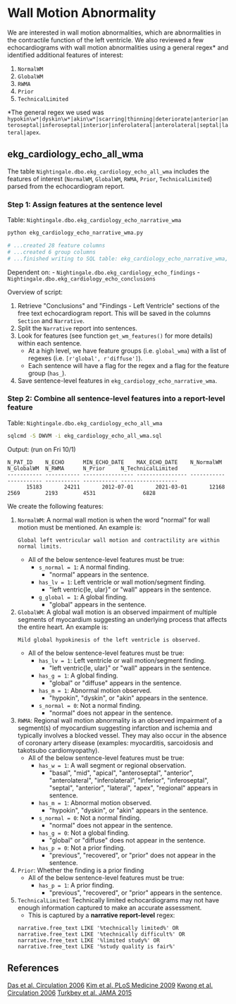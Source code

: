 # Wall Motion Abnormality

We are interested in wall motion abnormalities, which are abnormalities in the contractile function of the left ventricle. We also reviewed a few echocardiograms with wall motion abnormalities using a general regex*  and identified additional features of interest:
1. `NormalWM`
2. `GlobalWM`
3. `RWMA`
4. `Prior`
5. `TechnicalLimited`

*The general regex we used was `hypokin\w*|dyskin\w*|akin\w*|scarring|thinning|deteriorate|anterior|anteroseptal|inferoseptal|interior|inferolateral|anterolateral|septal|lateral|apex`.

## ekg_cardiology_echo_all_wma
The table `Nightingale.dbo.ekg_cardiology_echo_all_wma` includes the features of interest (`NormalWM`, `GlobalWM`, `RWMA`, `Prior`, `TechnicalLimited`) parsed from the echocardiogram report. 

### Step 1: Assign features at the sentence level
Table: `Nightingale.dbo.ekg_cardiology_echo_narrative_wma`

```bash
python ekg_cardiology_echo_narrative_wma.py

# ...created 28 feature columns
# ...created 6 group columns
# ...finished writing to SQL table: ekg_cardiology_echo_narrative_wma, shape: (328642, 44) (2,100.15 seconds = 35.00 minutes)
```

Dependent on:
    - `Nightingale.dbo.ekg_cardiology_echo_findings`
    - `Nightingale.dbo.ekg_cardiology_echo_conclusions`

Overview of script:
1. Retrieve "Conclusions" and "Findings - Left Ventricle" sections of the free text echocardiogram report. This will be saved in the columns `Section` and `Narrative`.
2. Split the `Narrative` report into sentences.
3. Look for features (see function `get_wm_features()` for more details) within each sentence.
    - At a high level, we have feature groups (i.e. `global_wma`) with a list of regexes (i.e. `[r'global', r'diffuse']`). 
    - Each sentence will have a flag for the regex and a flag for the feature group (`has_`).
4. Save sentence-level features in `ekg_cardiology_echo_narrative_wma`.

### Step 2: Combine all sentence-level features into a report-level feature
Table: `Nightingale.dbo.ekg_cardiology_echo_all_wma`

```bash
sqlcmd -S DWVM -i ekg_cardiology_echo_all_wma.sql
```

Output: (run on Fri 10/1)
```
N_PAT_ID    N_ECHO      MIN_ECHO_DATE    MAX_ECHO_DATE    N_NormalWM  N_GlobalWM  N_RWMA      N_Prior     N_TechnicalLimited
----------- ----------- ---------------- ---------------- ----------- ----------- ----------- ----------- ------------------
      15183       24211       2012-07-01       2021-03-01       12168        2569        2193        4531               6828
```

We create the following features:
1. `NormalWM`: A normal wall motion is when the word "normal" for wall motion must be mentioned. An example is:
    ```
    Global left ventricular wall motion and contractility are within normal limits.
    ```
    - All of the below sentence-level features must be true:
        - `s_normal = 1`: A normal finding.
            - "normal" appears in the sentence.
        - `has_lv = 1`: Left ventricle or wall motion/segment finding.
            - "left ventric{le, ular}" or "wall" appears in the sentence.
        - `g_global = 1`: A global finding.
            - "global" appears in the sentence.
2. `GlobalWM`: A global wall motion is an observed impairment of multiple segments of myocardium suggesting an underlying process that affects the entire heart. An example is:
    ```
    Mild global hypokinesis of the left ventricle is observed. 
    ```
    - All of the below sentence-level features must be true:
        - `has_lv = 1`: Left ventricle or wall motion/segment finding.
            - "left ventric{le, ular}" or "wall" appears in the sentence.
        - `has_g = 1`: A global finding.
            - "global" or "diffuse" appears in the sentence.
        - `has_m = 1`: Abnormal motion observed.
            - "hypokin", "dyskin", or "akin" appears in the sentence.
        - `s_normal = 0`: Not a normal finding.
            - "normal" does not appear in the sentence.
3. `RWMA`: Regional wall motion abnormality is an observed impairment of a segment(s) of myocardium suggesting infarction and ischemia and typically involves a blocked vessel. They may also occur in the absence of coronary artery disease (examples: myocarditis, sarcoidosis and takotsubo cardiomyopathy).
    - All of the below sentence-level features must be true:
        - `has_w = 1`: A wall segment or regional observation.
            - "basal", "mid", "apical", "anteroseptal", "anterior", "anterolateral", "inferolateral", "inferior", "inferoseptal", "septal", "anterior", "lateral", "apex", "regional" appears in sentence.
        - `has_m = 1`: Abnormal motion observed.
            - "hypokin", "dyskin", or "akin" appears in the sentence.
        - `s_normal = 0`: Not a normal finding.
            - "normal" does not appear in the sentence.
        - `has_g = 0`: Not a global finding.
            - "global" or "diffuse" does not appear in the sentence.
        - `has_p = 0`: Not a prior finding.
            - "previous", "recovered", or "prior" does not appear in the sentence.
4. `Prior`: Whether the finding is a prior finding
    - All of the below sentence-level features must be true:
        - `has_p = 1`: A prior finding.
            - "previous", "recovered", or "prior" appears in the sentence.
5. `TechnicalLimited`: Technically limited echocardiograms may not have enough information captured to make an accurate assessment.
    - This is captured by a **narrative report-level** regex:
    ```
    narrative.free_text LIKE '%technically limited%' OR 
    narrative.free_text LIKE '%technically difficult%' OR
    narrative.free_text LIKE '%limited study%' OR 
    narrative.free_text LIKE '%study quality is fair%'
    ```



## References 

[Das et al. Circulation 2006](https://doi.org/10.1161/CIRCULATIONAHA.105.595892) 
[Kim et al. PLoS Medicine 2009](https://doi.org/10.1371/journal.pmed.1000057)
[Kwong et al. Circulation 2006](https://doi.org/10.1161/CIRCULATIONAHA.105.570648)
[Turkbey et al. JAMA 2015](https://doi.org/10.1001/jama.2015.14849)
